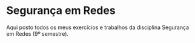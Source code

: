 # Segurança em Redes

Aqui posto todos os meus exercícios e trabalhos da disciplina Segurança em Redes (9º semestre).
